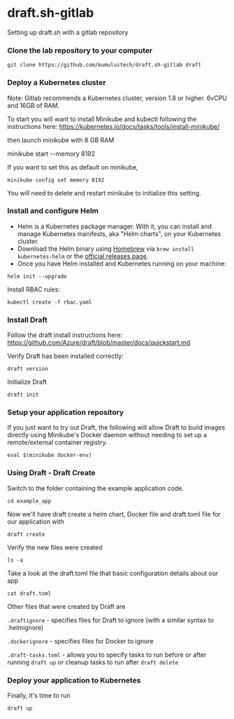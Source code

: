 # draft.sh-gitlab
Setting up draft.sh with a gitlab repository
### Clone the lab repository to your computer
```
git clone https://github.com/kumulustech/draft.sh-gitlab draft
```
### Deploy a Kubernetes cluster
Note: Gitlab recommends a Kubernetes cluster, version 1.8 or higher. 6vCPU and 16GB of RAM.

To start you will want to install Minikube and kubectl following the instructions here: 
https://kubernetes.io/docs/tasks/tools/install-minikube/

then launch minikube with 8 GB RAM

minikube start --memory 8192

If you want to set this as default on minikube, 
```
minikube config set memory 8192
```
You will need to delete and restart minikube to initialize this setting.

### Install and configure Helm
- Helm is a Kubernetes package manager. With it, you can install and manage Kubernetes manifests, aka "Helm charts", on your Kubernetes cluster.
- Download the Helm binary using [Homebrew](https://brew.sh/) via `brew install kubernetes-helm` or the [official releases page](https://github.com/kubernetes/helm/releases).
- Once you have Helm installed and Kubernetes running on your machine:
```
helm init --upgrade
```
Install RBAC rules:
```
kubectl create -f rbac.yaml
```
### Install Draft
Follow the draft install instructions here:
https://github.com/Azure/draft/blob/master/docs/quickstart.md

Verify Draft has been installed correctly:

```
draft version
```
Initialize Draft
```
draft init
```
### Setup your application repository
If you just want to try out Draft, the following will allow Draft to build images directly using Minikube's Docker daemon without needing to set up a remote/external container registry.
```
eval $(minikube docker-env)
```
### Using Draft - Draft Create
Switch to the folder containing the example application code.
```
cd example_app
```
Now we'll have draft create a helm chart, Docker file and draft.toml file for our application with 
```
draft create
```
Verify the new files were created
```
ls -a
```
Take a look at the draft.toml file that basic configuration details about our app
```
cat draft.toml
```
Other files that were created by Draft are

```.draftignore``` - specifies files for Draft to ignore (with a similar syntax to .helmignore)

```.dockerignore``` - specifies files for Docker to ignore

```.draft-tasks.toml``` - allows you to specify tasks to run before or after running ```draft up``` or cleanup tasks to run after ```draft delete```

### Deploy your application to Kubernetes
Finally, it's time to run 
```
draft up
```

